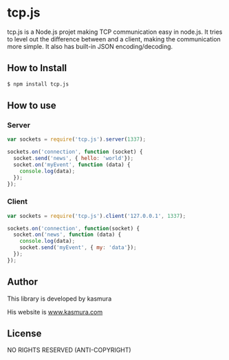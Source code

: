 # tcp.js

tcp.js is a Node.js projet making TCP communication easy in node.js. It tries to level out the difference between and a client, making the communication more simple. It also has built-in JSON encoding/decoding.

## How to Install

```bash
$ npm install tcp.js
```

## How to use

### Server

```js
var sockets = require('tcp.js').server(1337);

sockets.on('connection', function (socket) {
  socket.send('news', { hello: 'world'});
  socket.on('myEvent', function (data) {
    console.log(data);
  });
});
```

### Client

```js
var sockets = require('tcp.js').client('127.0.0.1', 1337);

sockets.on('connection', function(socket) {
  socket.on('news', function (data) {
    console.log(data);
    socket.send('myEvent', { my: 'data'});
  });    
});
```

## Author
This library is developed by kasmura

His website is www.kasmura.com

## License
NO RIGHTS RESERVED (ANTI-COPYRIGHT)
